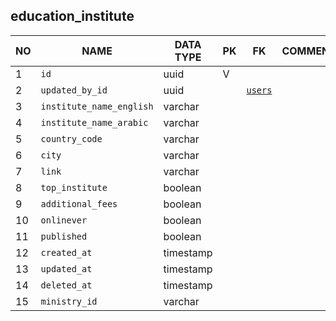 
education_institute
----------------------------


NO | NAME | DATA TYPE | PK | FK | COMMENTS
---|------|-----------|----|----|-------------------
1|`id` | uuid | V |  | 
2|`updated_by_id` | uuid |  | [`users`](users.md) | 
3|`institute_name_english` | varchar |  |  | 
4|`institute_name_arabic` | varchar |  |  | 
5|`country_code` | varchar |  |  | 
6|`city` | varchar |  |  | 
7|`link` | varchar |  |  | 
8|`top_institute` | boolean |  |  | 
9|`additional_fees` | boolean |  |  | 
10|`onlinever` | boolean |  |  | 
11|`published` | boolean |  |  | 
12|`created_at` | timestamp |  |  | 
13|`updated_at` | timestamp |  |  | 
14|`deleted_at` | timestamp |  |  | 
15|`ministry_id` | varchar |  |  | 
